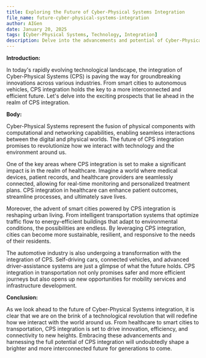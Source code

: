 ```yaml
---
title: Exploring the Future of Cyber-Physical Systems Integration
file_name: future-cyber-physical-systems-integration
author: AIGen
date: January 20, 2025
tags: [Cyber-Physical Systems, Technology, Integration]
description: Delve into the advancements and potential of Cyber-Physical Systems integration in the future.
---
```


**Introduction:**

In today's rapidly evolving technological landscape, the integration of Cyber-Physical Systems (CPS) is paving the way for groundbreaking innovations across various industries. From smart cities to autonomous vehicles, CPS integration holds the key to a more interconnected and efficient future. Let's delve into the exciting prospects that lie ahead in the realm of CPS integration.

**Body:**

Cyber-Physical Systems represent the fusion of physical components with computational and networking capabilities, enabling seamless interactions between the digital and physical worlds. The future of CPS integration promises to revolutionize how we interact with technology and the environment around us.

One of the key areas where CPS integration is set to make a significant impact is in the realm of healthcare. Imagine a world where medical devices, patient records, and healthcare providers are seamlessly connected, allowing for real-time monitoring and personalized treatment plans. CPS integration in healthcare can enhance patient outcomes, streamline processes, and ultimately save lives.

Moreover, the advent of smart cities powered by CPS integration is reshaping urban living. From intelligent transportation systems that optimize traffic flow to energy-efficient buildings that adapt to environmental conditions, the possibilities are endless. By leveraging CPS integration, cities can become more sustainable, resilient, and responsive to the needs of their residents.

The automotive industry is also undergoing a transformation with the integration of CPS. Self-driving cars, connected vehicles, and advanced driver-assistance systems are just a glimpse of what the future holds. CPS integration in transportation not only promises safer and more efficient journeys but also opens up new opportunities for mobility services and infrastructure development.

**Conclusion:**

As we look ahead to the future of Cyber-Physical Systems integration, it is clear that we are on the brink of a technological revolution that will redefine how we interact with the world around us. From healthcare to smart cities to transportation, CPS integration is set to drive innovation, efficiency, and connectivity to new heights. Embracing these advancements and harnessing the full potential of CPS integration will undoubtedly shape a brighter and more interconnected future for generations to come.